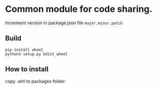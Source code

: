 # Common module for code sharing.

Increment version in package.json file `major.minor.patch`

## Build

```
pip install wheel
python3 setup.py bdist_wheel
```

## How to install

copy .whl to packages folder.

